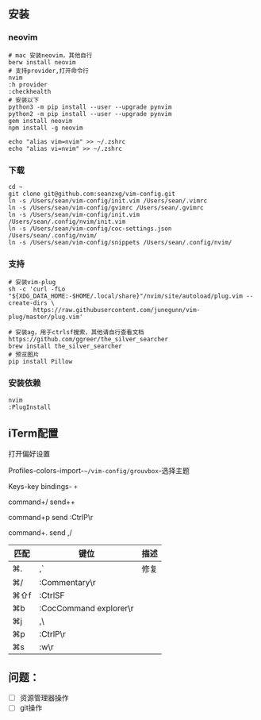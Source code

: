 

## 安装

### neovim

```shell
# mac 安装neovim，其他自行
berw install neovim
# 支持provider,打开命令行
nvim
:h provider
:checkhealth
# 安装以下
python3 -m pip install --user --upgrade pynvim
python2 -m pip install --user --upgrade pynvim
gem install neovim
npm install -g neovim

echo "alias vim=nvim" >> ~/.zshrc
echo "alias vi=nvim" >> ~/.zshrc
```

### 下载

```shll
cd ~
git clone git@github.com:seanzxg/vim-config.git
ln -s /Users/sean/vim-config/init.vim /Users/sean/.vimrc
ln -s /Users/sean/vim-config/gvimrc /Users/sean/.gvimrc
ln -s /Users/sean/vim-config/init.vim /Users/sean/.config/nvim/init.vim
ln -s /Users/sean/vim-config/coc-settings.json /Users/sean/.config/nvim/
ln -s /Users/sean/vim-config/snippets /Users/sean/.config/nvim/
```

### 支持

```shell
# 安装vim-plug
sh -c 'curl -fLo "${XDG_DATA_HOME:-$HOME/.local/share}"/nvim/site/autoload/plug.vim --create-dirs \
       https://raw.githubusercontent.com/junegunn/vim-plug/master/plug.vim'
       
# 安装ag，用于ctrlsf搜索，其他请自行查看文档https://github.com/ggreer/the_silver_searcher
brew install the_silver_searcher
# 预览图片
pip install Pillow
```

### 安装依赖

```shell
nvim
:PlugInstall
```



## iTerm配置

打开偏好设置

Profiles-colors-import-`~/vim-config/grouvbox`-选择主题

Keys-key bindings- `+` 

command+/   send++

command+p	send :CtrlP\r

command+.	send ,/

| 匹配 | 键位                   | 描述 |
| ---- | ---------------------- | ---- |
| ⌘.   | ,`                     | 修复 |
| ⌘/   | :Commentary\r          |      |
| ⌘⇧f  | :CtrlSF                |      |
| ⌘b   | :CocCommand explorer\r |      |
| ⌘j   | ,\\                    |      |
| ⌘p   | :CtrlP\r               |      |
| ⌘s   | :w\r                   |      |

## 问题：

- [ ] 资源管理器操作
- [ ] git操作